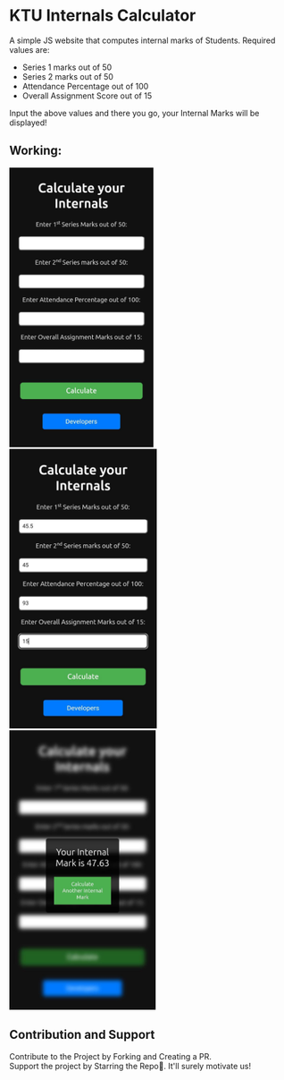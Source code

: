 # KTU Internals Calculator

A simple JS website that computes internal marks of Students.
Required values are:
- Series 1 marks out of 50
- Series 2 marks out of 50
- Attendance Percentage out of 100
- Overall Assignment Score out of 15

Input the above values and there you go, your Internal Marks will be displayed!

## Working:
<img src="assets/asset1.jpeg" height=500>  <img src="assets/asset2.jpeg" height=500>  <img src="assets/asset3.jpeg" height=500>

## Contribution and Support 
Contribute to the Project by Forking and Creating a PR. 
<br>
Support the project by Starring the Repo🌟. It'll surely motivate us!